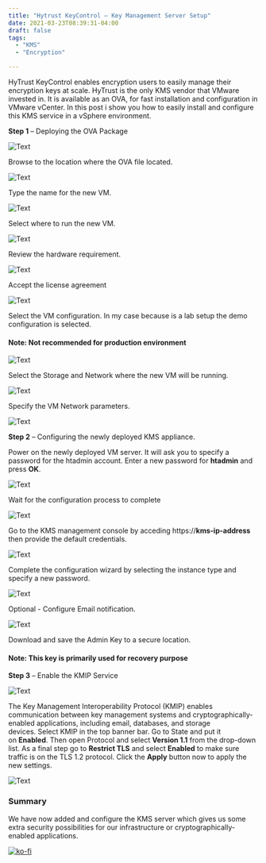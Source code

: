 ```yaml
---
title: "Hytrust KeyControl – Key Management Server Setup"
date: 2021-03-23T08:39:31-04:00
draft: false
tags:
  - "KMS"
  - "Encryption"

---
```


HyTrust KeyControl enables encryption users to easily manage their encryption keys at scale. HyTrust is the only KMS vendor that VMware invested in. It is available as an OVA, for fast installation and configuration in VMware vCenter. In this post i show you how to easily install and configure this KMS service in a vSphere environment.

**Step 1** – Deploying the OVA Package

![Text](/img/2021-03-13_15-51-1024x727.webp#center)

Browse to the location where the OVA file located.

![Text](/img/2021-03-13_15-52-1024x445.webp#center)

Type the name for the new VM.

![Text](/img/2021-03-13_15-53-1024x574.webp#center)

Select where to run the new VM.

![Text](/img/2021-03-13_15-54-1024x582.webp#center)

Review the hardware requirement.

![Text](/img/2021-03-13_15-55-1024x576.webp#center)

Accept the license agreement

![Text](/img/2021-03-13_15-56-1024x578.webp#center)

Select the VM configuration. In my case because is a lab setup the demo configuration is selected.

#### Note: Not recommended for production environment

![Text](/img/2021-03-13_15-56_1-1024x575.webp#center)

Select the Storage and Network where the new VM will be running.

![Text](/img/2021-03-13_15-57-1024x575.webp#center)

Specify the VM Network parameters.

![Text](/img/2021-03-13_16-01-1024x575.webp#center)

**Step 2** – Configuring the newly deployed KMS appliance.

Power on the newly deployed VM server. It will ask you to specify a password for the htadmin account. Enter a new password for **htadmin** and press **OK**.

![Text](/img/2021-03-13_16-17-1024x757.webp#center)

Wait for the configuration process to complete

![Text](/img/2021-03-13_16-17_1-1024x764.webp#center)

Go to the KMS management console by acceding https://**kms-ip-address** then provide the default credentials.

![Text](/img/2021-03-13_16-35.webp#center)

Complete the configuration wizard by selecting the instance type and specify a new password.

![Text](/img/2021-03-13_16-37_1-1024x281.webp#center)

Optional - Configure Email notification.

![Text](/img/2021-03-13_16-39-1-1024x982.webp#center)

Download and save the Admin Key to a secure location.

#### Note: This key is primarily used for recovery purpose

**Step 3** – Enable the KMIP Service

![Text](/img/2021-03-13_16-39_1-1024x379.webp#center)

The Key Management Interoperability Protocol (KMIP) enables communication between key management systems and cryptographically-enabled applications, including email, databases, and storage devices. Select KMIP in the top banner bar. Go to State and put it on **Enabled**. Then open Protocol and select **Version 1.1** from the drop-down list. As a final step go to **Restrict TLS** and select **Enabled** to make sure traffic is on the TLS 1.2 protocol. Click the **Apply** button now to apply the new settings.

![Text](/img/2021-03-13_20-34-1024x403.webp#center)

### Summary

We have now added and configure the KMS server which gives us some extra security possibilities for our infrastructure or cryptographically-enabled applications.

[![ko-fi](https://ko-fi.com/img/githubbutton_sm.svg)](https://ko-fi.com/F1F8DEV80)
